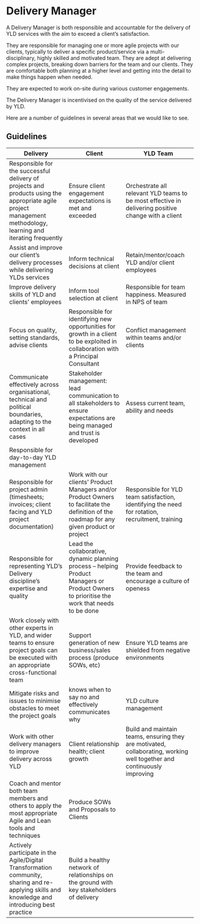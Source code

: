 # Delivery Manager

A Delivery Manager is both responsible and accountable for the delivery of YLD services with the aim to exceed a client’s satisfaction. 

They are responsible for managing one or more agile projects with our clients, typically to deliver a specific product/service via a multi-disciplinary, highly skilled and motivated team. They are adept at delivering complex projects, breaking down barriers for the team and our clients. They are comfortable both planning at a higher level and getting into the detail to make things happen when needed.

They are expected to work on-site during various customer engagements.

The Delivery Manager is incentivised on the quality of the service delivered by YLD.


Here are a number of guidelines in several areas that we would like to see.

## Guidelines

| Delivery | Client | YLD Team |
| ------ | ------ | ------ |
| Responsible for the successful delivery of projects and products using the appropriate agile project management methodology, learning and iterating frequently | Ensure client engagement expectations is met and exceeded | Orchestrate all relevant YLD teams to be most effective in delivering positive change with a client |
| Assist and improve our client’s delivery processes while delivering YLDs services | Inform technical decisions at client | Retain/mentor/coach YLD and/or client employees |
| Improve delivery skills of YLD and clients' employees | Inform tool selection at client | Responsible for team happiness. Measured in NPS of team |
| Focus on quality, setting standards, advise clients | Responsible for identifying new opportunities for growth in a client to be exploited in collaboration with a Principal Consultant | Conflict management within teams and/or clients |
| Communicate effectively across organisational, technical and political boundaries, adapting to the context in all cases | Stakeholder management: lead communication to all stakeholders to ensure expectations are being managed and trust is developed | Assess current team, ability and needs |
| Responsible for day-to-day YLD management
| Responsible for project admin (timesheets; invoices; client facing and YLD project documentation) | Work with our clients' Product Managers and/or Product Owners to facilitate the definition of the roadmap for any given product or project | Responsible for YLD team satisfaction, identifying the need for rotation, recruitment, training |
| Responsible for representing YLD’s Delivery discipline’s expertise and quality | Lead the collaborative, dynamic planning process – helping Product Managers or Product Owners to prioritise the work that needs to be done | Provide feedback to the team and encourage a culture of openess |
| Work closely with other experts in YLD, and wider teams to ensure project goals can be executed with an appropriate cross-functional team | Support generation of new business/sales process (produce SOWs, etc) | Ensure YLD teams are shielded from negative environments |
| Mitigate risks and issues to minimise obstacles to meet the project goals | knows when to say no and effectively communicates why | YLD culture management |
| Work with other delivery managers to improve delivery across YLD | Client relationship health; client growth | Build and maintain teams, ensuring they are motivated, collaborating, working well together and continuously improving |
| Coach and mentor both team members and others to apply the most appropriate Agile and Lean tools and techniques | Produce SOWs and Proposals to Clients | 
| Actively participate in the Agile/Digital Transformation community, sharing and re-applying skills and knowledge and introducing best practice | Build a healthy network of relationships on the ground with key stakeholders of delivery |
